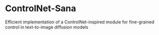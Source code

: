 # ControlNet-Sana
Efficient implementation of a ControlNet-inspired module for fine-grained control in text-to-image diffusion models
